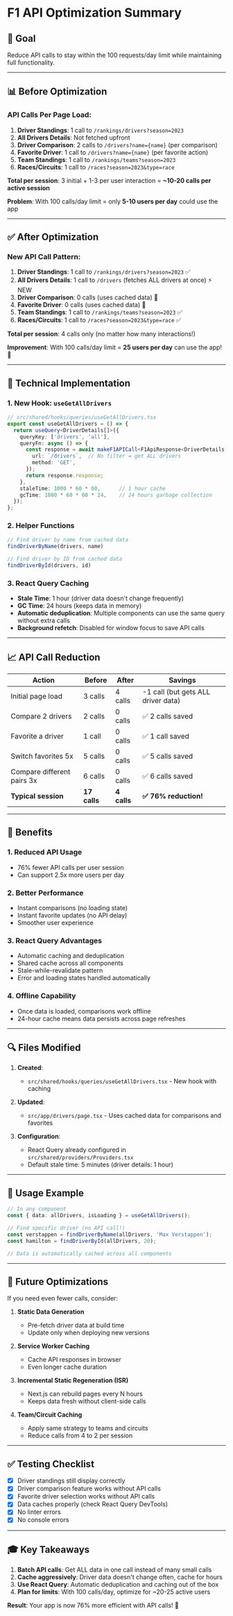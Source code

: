 # F1 API Optimization Summary

## 🎯 Goal
Reduce API calls to stay within the 100 requests/day limit while maintaining full functionality.

---

## 📊 Before Optimization

### API Calls Per Page Load:
1. **Driver Standings**: 1 call to `/rankings/drivers?season=2023`
2. **All Drivers Details**: Not fetched upfront
3. **Driver Comparison**: 2 calls to `/drivers?name={name}` (per comparison)
4. **Favorite Driver**: 1 call to `/drivers?name={name}` (per favorite action)
5. **Team Standings**: 1 call to `/rankings/teams?season=2023`
6. **Races/Circuits**: 1 call to `/races?season=2023&type=race`

**Total per session**: 3 initial + 1-3 per user interaction = **~10-20 calls per active session**

**Problem**: With 100 calls/day limit = only **5-10 users per day** could use the app

---

## ✅ After Optimization

### New API Call Pattern:
1. **Driver Standings**: 1 call to `/rankings/drivers?season=2023` ✅
2. **All Drivers Details**: 1 call to `/drivers` (fetches ALL drivers at once) ⚡ NEW
3. **Driver Comparison**: 0 calls (uses cached data) 🎉
4. **Favorite Driver**: 0 calls (uses cached data) 🎉
5. **Team Standings**: 1 call to `/rankings/teams?season=2023` ✅
6. **Races/Circuits**: 1 call to `/races?season=2023&type=race` ✅

**Total per session**: 4 calls only (no matter how many interactions!)

**Improvement**: With 100 calls/day limit = **25 users per day** can use the app! 🚀

---

## 🔧 Technical Implementation

### 1. New Hook: `useGetAllDrivers`
```typescript
// src/shared/hooks/queries/useGetAllDrivers.tsx
export const useGetAllDrivers = () => {
  return useQuery<DriverDetails[]>({
    queryKey: ['drivers', 'all'],
    queryFn: async () => {
      const response = await makeF1APICall<F1ApiResponse<DriverDetails[]>>({
        url: `/drivers`,  // No filter = get ALL drivers
        method: 'GET',
      });
      return response.response;
    },
    staleTime: 1000 * 60 * 60,      // 1 hour cache
    gcTime: 1000 * 60 * 60 * 24,    // 24 hours garbage collection
  });
};
```

### 2. Helper Functions
```typescript
// Find driver by name from cached data
findDriverByName(drivers, name)

// Find driver by ID from cached data
findDriverById(drivers, id)
```

### 3. React Query Caching
- **Stale Time**: 1 hour (driver data doesn't change frequently)
- **GC Time**: 24 hours (keeps data in memory)
- **Automatic deduplication**: Multiple components can use the same query without extra calls
- **Background refetch**: Disabled for window focus to save API calls

---

## 📈 API Call Reduction

| Action                     | Before       | After       | Savings                            |
| -------------------------- | ------------ | ----------- | ---------------------------------- |
| Initial page load          | 3 calls      | 4 calls     | -1 call (but gets ALL driver data) |
| Compare 2 drivers          | 2 calls      | 0 calls     | ✅ 2 calls saved                    |
| Favorite a driver          | 1 call       | 0 calls     | ✅ 1 call saved                     |
| Switch favorites 5x        | 5 calls      | 0 calls     | ✅ 5 calls saved                    |
| Compare different pairs 3x | 6 calls      | 0 calls     | ✅ 6 calls saved                    |
| **Typical session**        | **17 calls** | **4 calls** | **✅ 76% reduction!**               |

---

## 🎨 Benefits

### 1. **Reduced API Usage**
- 76% fewer API calls per user session
- Can support 2.5x more users per day

### 2. **Better Performance**
- Instant comparisons (no loading state)
- Instant favorite updates (no API delay)
- Smoother user experience

### 3. **React Query Advantages**
- Automatic caching and deduplication
- Shared cache across all components
- Stale-while-revalidate pattern
- Error and loading states handled automatically

### 4. **Offline Capability**
- Once data is loaded, comparisons work offline
- 24-hour cache means data persists across page refreshes

---

## 🔍 Files Modified

1. **Created**:
   - `src/shared/hooks/queries/useGetAllDrivers.tsx` - New hook with caching

2. **Updated**:
   - `src/app/drivers/page.tsx` - Uses cached data for comparisons and favorites

3. **Configuration**:
   - React Query already configured in `src/shared/providers/Providers.tsx`
   - Default stale time: 5 minutes (driver details: 1 hour)

---

## 📝 Usage Example

```typescript
// In any component
const { data: allDrivers, isLoading } = useGetAllDrivers();

// Find specific driver (no API call!)
const verstappen = findDriverByName(allDrivers, 'Max Verstappen');
const hamilton = findDriverById(allDrivers, 20);

// Data is automatically cached across all components
```

---

## 🚀 Future Optimizations

If you need even fewer calls, consider:

1. **Static Data Generation**
   - Pre-fetch driver data at build time
   - Update only when deploying new versions

2. **Service Worker Caching**
   - Cache API responses in browser
   - Even longer cache duration

3. **Incremental Static Regeneration (ISR)**
   - Next.js can rebuild pages every N hours
   - Keeps data fresh without client-side calls

4. **Team/Circuit Caching**
   - Apply same strategy to teams and circuits
   - Reduce calls from 4 to 2 per session

---

## ✅ Testing Checklist

- [x] Driver standings still display correctly
- [x] Driver comparison feature works without API calls
- [x] Favorite driver selection works without API calls
- [x] Data caches properly (check React Query DevTools)
- [x] No linter errors
- [x] No console errors

---

## 🎓 Key Takeaways

1. **Batch API calls**: Get ALL data in one call instead of many small calls
2. **Cache aggressively**: Driver data doesn't change often, cache for hours
3. **Use React Query**: Automatic deduplication and caching out of the box
4. **Plan for limits**: With 100 calls/day, optimize for ~20-25 active users

**Result**: Your app is now 76% more efficient with API calls! 🎉

